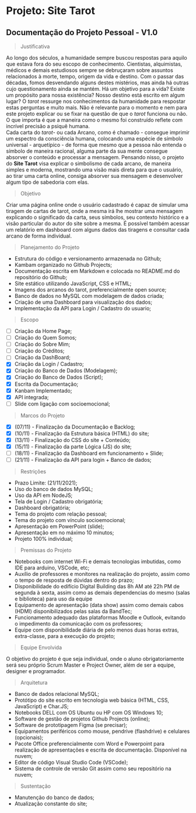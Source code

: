 # Projeto: Site Tarot
## Documentação do Projeto Pessoal - V1.0

>Justificativa

Ao longo dos séculos, a humanidade sempre buscou respostas para aquilo que estava fora do seu escopo de conhecimento. Cientistas, alquimistas, médicos e demais estudiosos sempre se debruçaram sobre assuntos relacionados à morte, tempo, origem da vida e destino. Com o passar das décadas, fomos desvendando alguns destes mistérios, mas ainda há outras cujo questionamento ainda se mantém. Há um objetivo para a vida? Existe um propósito para nossa existência? Nosso destino está escrito em algum lugar?
O *tarot* ressurge nos conhecimentos da humanidade para respostar estas perguntas e muito mais. Não é relevante para o momento e nem para este projeto explicar ou se fixar na questão de que o *tarot* funciona ou não. O que importa é que a maneira como o mesmo foi construído reflete com incrível precisão a psiquê humana.  
Cada carta do *tarot*- ou cada Arcano, como é chamado - consegue imprimir um espectro da consciência humana, colocando uma espécie de símbolo universal - arquetípico - de forma que mesmo que a pessoa não entenda o símbolo de maneira racional, alguma parte da sua mente consegue absorver o conteúdo e processar a mensagem. Pensando nisso, o projeto do **Site Tarot** visa explicar o simbolismo de cada arcano, de maneira simples e moderna, mostrando uma visão mais direta para que o usuário, ao tirar uma carta online, consiga absorver sua mensagem e desenvolver algum tipo de sabedoria com elas.

> Objetivo

Criar uma página online onde o usuário cadastrado é capaz de simular uma tiragem de cartas de tarot, onde a mesma irá lhe mostrar uma mensagem explicando o significado da carta, seus símbolos, seu contexto histórico e a visão particular do autor do site sobre a mesma. É possível também acessar um relatório em dashboard com alguns dados das tiragens e consultar cada arcano de forma individual.

> Planejamento do Projeto

* Estrutura do código e versionamento armazenada no Github;
* Kambam organizado no Github Projects;
* Documentação escrita em Markdown e colocada no README.md do repositório do Github;
* Site estático utilizando JavaScript, CSS e HTML;
* Imagens dos arcanos do tarot, preferencialmente open source;
* Banco de dados no MySQL com modelagem de dados criada;
* Criação de uma Dashboard para visualização dos dados;
* Implementação da API para Login / Cadastro do usuario;

> Escopo

 - [ ] Criação da Home Page;
 - [ ] Criação do Quem Somos;
 - [ ] Criação do Sobre Mim;
 - [ ] Criação do Créditos;
 - [ ] Criação da DashBoard;
 - [x] Criação da  Login / Cadastro;
 - [x] Criação do Banco de Dados (Modelagem);
 - [x] Criação do Banco de Dados (Script);
 - [x] Escrita da Documentação;
 - [x] Kanbam Implementado;
 - [x] API integrada;
 - [ ] Slide com ligação com socioemocional;
 
> Marcos do Projeto
 - [x] (07/11) - Finalização da Documentação e Backlog;
 - [x] (10/11) - Finalização da Estrutura básica (HTML) do site;
 - [x] (13/11) - Finalização do CSS do site + Conteúdo;
 - [x] (15/11) - Finalização da parte Lógica (JS) do site;
 - [ ] (18/11) - Finalização da Dashboard em funcionamento + Slide;
 - [ ] (21/11) - Finalização da API para login + Banco de dados;

> Restrições

 - Prazo Limite: (21/11/2021);
 - Uso do banco de dados MySQL;
 - Uso da API em NodeJS;
 - Tela de Login / Cadastro obrigatória;
 - Dashboard obrigatória;
 - Tema do projeto com relação pessoal;
 - Tema do projeto com vínculo socioemocional;
 - Apresentação em PowerPoint (slide);
 - Apresentação em no máximo 10 minutos;
 - Projeto 100% individual;
 
 > Premissas do Projeto
 
- Notebooks com internet Wi-Fi e demais tecnologias imbutidas, como IDE para arduino, VSCode, etc;
- Auxílio de professores e monitores na realização do projeto, assim como o tempo de resposta de dúvidas dentro do prazo;
- Disponibilidade do edifício Digital Building das 8h AM até 22h PM de segunda à sexta, assim como as demais dependencias do mesmo (salas e biblioteca) para uso da equipe
- Equipamento de apresentação (data show) assim como demais cabos (HDMI) disponibilizados pelas salas da BandTec;
- Funcionamento adequado das plataformas Moodle e Outlook, evitando o impedimento da comunicação com os professores;
- Equipe com disponibilidade diária de pelo menos duas horas extras, extra-classe, para a execução do projeto;

> Equipe Envolvida

O objetivo do projeto é que seja individual, onde o aluno obrigatoriamente será seu próprio Scrum Master e Project Owner, além de ser a equipe, designer e programador.

> Arquitetura

- Banco de dados relacional MySQL;
- Protótipo do site escrito em tecnologia web básica (HTML, CSS, JavaScript) e Char.JS;
- Notebooks DELL com OS Ubuntu ou HP com OS Windows 10;
- Software de gestão de projetos Github Projects (online);
- Software de prototipagem Figma (se precisar);
- Equipamentos periféricos como mouse, pendrive (flashdrive) e celulares (opcionais);
- Pacote Office preferencialmente com Word e Powerpoint para realização de apresentações e escrita de documentação. Disponível na nuvem;
- Editor de código Visual Studio Code (VSCode);
- Sistema de controle de versão Git assim como seu repositório na nuvem; 

> Sustentação

 - Manutenção do banco de dados;
 - Atualização constante do site;




